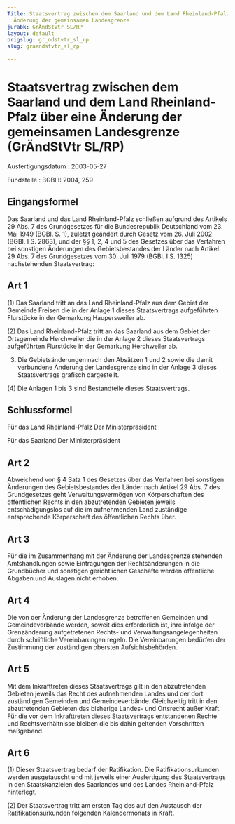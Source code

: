 ```yaml
---
Title: Staatsvertrag zwischen dem Saarland und dem Land Rheinland-Pfalz über eine
  Änderung der gemeinsamen Landesgrenze
jurabk: GrÄndStVtr SL/RP
layout: default
origslug: gr_ndstvtr_sl_rp
slug: graendstvtr_sl_rp

---
```


# Staatsvertrag zwischen dem Saarland und dem Land Rheinland-Pfalz über eine Änderung der gemeinsamen Landesgrenze (GrÄndStVtr SL/RP)

Ausfertigungsdatum
:   2003-05-27

Fundstelle
:   BGBl I: 2004, 259

## Eingangsformel

Das Saarland und das Land Rheinland-Pfalz schließen aufgrund des
Artikels 29 Abs. 7 des Grundgesetzes für die Bundesrepublik
Deutschland vom 23. Mai 1949 (BGBl. S. 1), zuletzt geändert durch
Gesetz vom 26. Juli 2002 (BGBl. I S. 2863), und der §§ 1, 2, 4 und 5
des Gesetzes über das Verfahren bei sonstigen Änderungen des
Gebietsbestandes der Länder nach Artikel 29 Abs. 7 des Grundgesetzes
vom 30. Juli 1979 (BGBl. I S. 1325) nachstehenden Staatsvertrag:

## Art 1

(1) Das Saarland tritt an das Land Rheinland-Pfalz aus dem Gebiet der
Gemeinde Freisen die in der Anlage 1 dieses Staatsvertrags
aufgeführten Flurstücke in der Gemarkung Haupersweiler ab.

(2) Das Land Rheinland-Pfalz tritt an das Saarland aus dem Gebiet der
Ortsgemeinde Herchweiler die in der Anlage 2 dieses Staatsvertrags
aufgeführten Flurstücke in der Gemarkung Herchweiler ab.

3) Die Gebietsänderungen nach den Absätzen 1 und 2 sowie die damit
verbundene Änderung der Landesgrenze sind in der Anlage 3 dieses
Staatsvertrags grafisch dargestellt.

(4) Die Anlagen 1 bis 3 sind Bestandteile dieses Staatsvertrags.

## Schlussformel

Für das Land Rheinland-Pfalz
Der Ministerpräsident

Für das Saarland
Der Ministerpräsident

## Art 2

Abweichend von § 4 Satz 1 des Gesetzes über das Verfahren bei
sonstigen Änderungen des Gebietsbestandes der Länder nach Artikel 29
Abs. 7 des Grundgesetzes geht Verwaltungsvermögen von Körperschaften
des öffentlichen Rechts in den abzutretenden Gebieten jeweils
entschädigungslos auf die im aufnehmenden Land zuständige
entsprechende Körperschaft des öffentlichen Rechts über.

## Art 3

Für die im Zusammenhang mit der Änderung der Landesgrenze stehenden
Amtshandlungen sowie Eintragungen der Rechtsänderungen in die
Grundbücher und sonstigen gerichtlichen Geschäfte werden öffentliche
Abgaben und Auslagen nicht erhoben.

## Art 4

Die von der Änderung der Landesgrenze betroffenen Gemeinden und
Gemeindeverbände werden, soweit dies erforderlich ist, ihre infolge
der Grenzänderung aufgetretenen Rechts- und Verwaltungsangelegenheiten
durch schriftliche Vereinbarungen regeln. Die Vereinbarungen bedürfen
der Zustimmung der zuständigen obersten Aufsichtsbehörden.

## Art 5

Mit dem Inkrafttreten dieses Staatsvertrags gilt in den abzutretenden
Gebieten jeweils das Recht des aufnehmenden Landes und der dort
zuständigen Gemeinden und Gemeindeverbände. Gleichzeitig tritt in den
abzutretenden Gebieten das bisherige Landes- und Ortsrecht außer
Kraft. Für die vor dem Inkrafttreten dieses Staatsvertrags
entstandenen Rechte und Rechtsverhältnisse bleiben die bis dahin
geltenden Vorschriften maßgebend.

## Art 6

(1) Dieser Staatsvertrag bedarf der Ratifikation. Die
Ratifikationsurkunden werden ausgetauscht und mit jeweils einer
Ausfertigung des Staatsvertrags in den Staatskanzleien des Saarlandes
und des Landes Rheinland-Pfalz hinterlegt.

(2) Der Staatsvertrag tritt am ersten Tag des auf den Austausch der
Ratifikationsurkunden folgenden Kalendermonats in Kraft.


